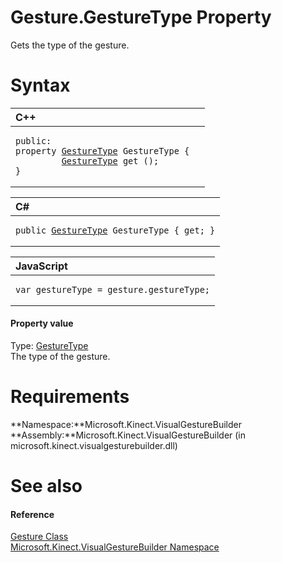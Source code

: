 Gesture.GestureType Property  
============================  

Gets the type of the gesture. <span id="syntaxSection"></span>

Syntax  
======  

<table>
<colgroup>
<col width="100%" />
</colgroup>
<thead>
<tr class="header">
<th align="left">C++</th>
</tr>
</thead>
<tbody>
<tr class="odd">
<td align="left"><pre><code>public:  
property <a href="../../GestureType_Enumeration.md">GestureType</a> GestureType {  
         <a href="../../GestureType_Enumeration.md">GestureType</a> get ();  
}</code></pre></td>
</tr>
</tbody>
</table>

<table>
<colgroup>
<col width="100%" />
</colgroup>
<thead>
<tr class="header">
<th align="left">C#</th>
</tr>
</thead>
<tbody>
<tr class="odd">
<td align="left"><pre><code>public <a href="../../GestureType_Enumeration.md">GestureType</a> GestureType { get; }</code></pre></td>
</tr>
</tbody>
</table>

<table>
<colgroup>
<col width="100%" />
</colgroup>
<thead>
<tr class="header">
<th align="left">JavaScript</th>
</tr>
</thead>
<tbody>
<tr class="odd">
<td align="left"><pre><code>var gestureType = gesture.gestureType;</code></pre></td>
</tr>
</tbody>
</table>

<span id="ID4ER"></span>
#### Property value  

Type: [GestureType](../../GestureType_Enumeration.md)  
The type of the gesture.  

<span id="requirements"></span>

Requirements  
============  

**Namespace:**Microsoft.Kinect.VisualGestureBuilder  
**Assembly:**Microsoft.Kinect.VisualGestureBuilder (in microsoft.kinect.visualgesturebuilder.dll)  

<span id="ID4E3"></span>

See also  
========  

<span id="ID4E5"></span>
#### Reference  

[Gesture Class](../../Gesture_Class.md)  
 [Microsoft.Kinect.VisualGestureBuilder Namespace](../../../Kinect.VisualGestureBuilder.md)  



<!--Please do not edit the data in the comment block below.-->
<!--
TOCTitle : GestureType Property
RLTitle : Gesture.GestureType Property
KeywordK : GestureType property
KeywordK : Gesture.GestureType property
KeywordF : Microsoft.Kinect.VisualGestureBuilder.Gesture.GestureType
KeywordF : Gesture.GestureType
KeywordF : GestureType
KeywordF : Microsoft.Kinect.VisualGestureBuilder.Gesture.GestureType
KeywordA : P:Microsoft.Kinect.VisualGestureBuilder.Gesture.GestureType
AssetID : P:Microsoft.Kinect.VisualGestureBuilder.Gesture.GestureType
Locale : en-us
CommunityContent : 1
APIType : Managed
APILocation : microsoft.kinect.visualgesturebuilder.dll
APIName : Microsoft.Kinect.VisualGestureBuilder.Gesture.GestureType
TargetOS : Windows
TopicType : kbSyntax
DevLang : VB
DevLang : CSharp
DevLang : JavaScript
DevLang : C++
DocSet : K4Wv2
ProjType : K4Wv2Proj
Technology : Kinect for Windows
Product : Kinect for Windows SDK v2
productversion : 20
-->
